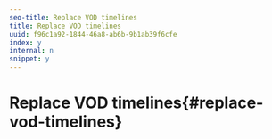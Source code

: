 ```yaml
---
seo-title: Replace VOD timelines
title: Replace VOD timelines
uuid: f96c1a92-1844-46a8-ab6b-9b1ab39f6cfe
index: y
internal: n
snippet: y
---
```


# Replace VOD timelines{#replace-vod-timelines}

